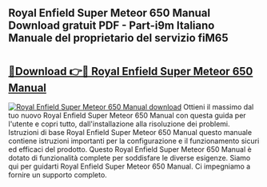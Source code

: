 ## Royal Enfield Super Meteor 650 Manual Download gratuit PDF - Part-i9m Italiano Manuale del proprietario del servizio fiM65

# <h2><a href="http://df9my4w.blite.top/?on=Royal+Enfield+Super+Meteor+650+Manual">🔗Download 👉🔴 Royal Enfield Super Meteor 650 Manual</a></h2>

[![Royal Enfield Super Meteor 650 Manual download](https://i.imgur.com/lujVjoI.png)](http://df9my4w.blite.top/?on=Royal+Enfield+Super+Meteor+650+Manual)
Ottieni il massimo dal tuo nuovo Royal Enfield Super Meteor 650 Manual con questa guida per l'utente e copri tutto, dall'installazione alla risoluzione dei problemi. Istruzioni di base Royal Enfield Super Meteor 650 Manual questo manuale contiene istruzioni importanti per la configurazione e il funzionamento sicuri ed efficaci del prodotto. Questo Royal Enfield Super Meteor 650 Manual è dotato di funzionalità complete per soddisfare le diverse esigenze. Siamo qui per guidarti Royal Enfield Super Meteor 650 Manual. Ci impegniamo a fornire un supporto completo.
